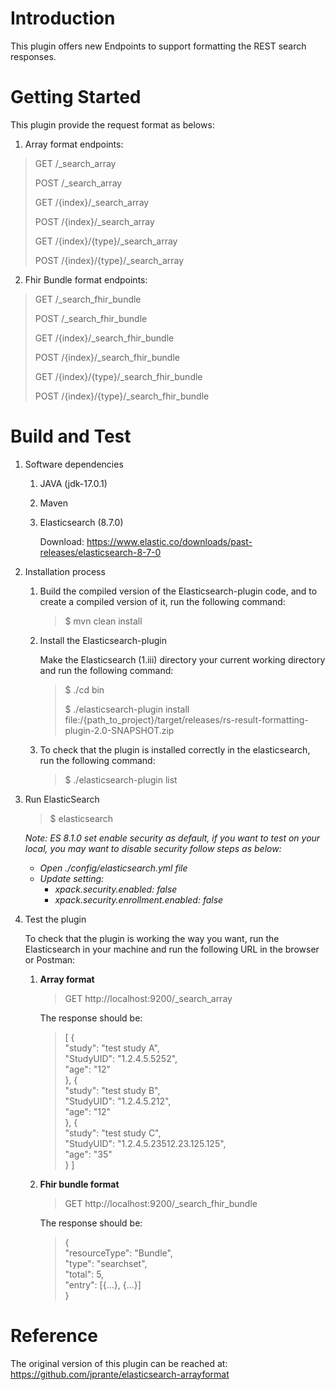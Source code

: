 # Introduction 
This plugin offers new Endpoints to support formatting the REST search responses.

# Getting Started
This plugin provide the request format as belows:

1. Array format endpoints:
> GET /_search_array
>
> POST /_search_array
> 
> GET /{index}/_search_array
> 
> POST /{index}/_search_array
> 
> GET /{index}/{type}/_search_array
>
> POST /{index}/{type}/_search_array

2. Fhir Bundle format endpoints:
> GET /_search_fhir_bundle
>
> POST /_search_fhir_bundle
>
> GET /{index}/_search_fhir_bundle
>
> POST /{index}/_search_fhir_bundle
>
> GET /{index}/{type}/_search_fhir_bundle
>
> POST /{index}/{type}/_search_fhir_bundle
# Build and Test
1. Software dependencies 
   1. JAVA (jdk-17.0.1)
   2. Maven
   3. Elasticsearch (8.7.0) 
      
      Download: https://www.elastic.co/downloads/past-releases/elasticsearch-8-7-0

2. Installation process
   1. Build the compiled version of the Elasticsearch-plugin code, and to create a compiled version of it, run the following command:
      > $ mvn clean install
   2. Install the Elasticsearch-plugin

      Make the Elasticsearch (1.iii) directory your current working directory and run the following command:
      > $ ./cd bin
      > 
      > $ ./elasticsearch-plugin install file:/{path_to_project}/target/releases/rs-result-formatting-plugin-2.0-SNAPSHOT.zip
   3. To check that the plugin is installed correctly in the elasticsearch, run the following command:
      > $ ./elasticsearch-plugin list

3. Run ElasticSearch
      > $ elasticsearch

   _Note: ES 8.1.0 set enable security as default, if you want to test on your local, you may want to disable security follow steps as below:_
   
   - _Open ./config/elasticsearch.yml file_
   - _Update setting:_
     - _xpack.security.enabled: false_ 
     - _xpack.security.enrollment.enabled: false_

4. Test the plugin

   To check that the plugin is working the way you want, run the Elasticsearch in your machine and run the following URL in the browser or Postman:
   
   1. **Array format**
      > GET http://localhost:9200/_search_array
   
      The response should be:
      > [
           {\
         "study": "test study A",\
         "StudyUID": "1.2.4.5.5252",\
         "age": "12"\
         },
         {\
         "study": "test study B",\
         "StudyUID": "1.2.4.5.212",\
         "age": "12"\
         },
         {\
         "study": "test study C",\
         "StudyUID": "1.2.4.5.23512.23.125.125",\
         "age": "35"\
         }
         ]

   2. **Fhir bundle format**
      > GET http://localhost:9200/_search_fhir_bundle

      The response should be:
      > {\
      "resourceType": "Bundle",\
      "type": "searchset",\
      "total": 5,\
      "entry": [{...}, {...}]\
      }
# Reference
The original version of this plugin can be reached at: https://github.com/jprante/elasticsearch-arrayformat